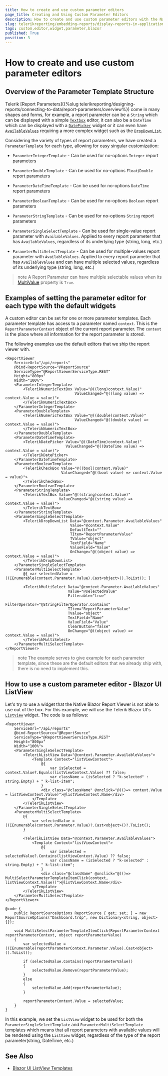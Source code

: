 ```yaml
---
title: How to create and use custom parameter editors
page_title: Creating and Using Custom Parameter Editors
description: How to create and use custom parameter editors with the Native Blazor Report Viewer
slug: telerikreporting/embedding-reports/display-reports-in-applications/web-application/native-blazor-report-viewer/how-to-create-custom-parameter-editors
tags: custom,editor,widget,parameter,blazor
published: True
position: 3
---
```


# How to create and use custom parameter editors

## Overview of the Parameter Template Structure

Telerik [Report Parameters]({%slug telerikreporting/designing-reports/connecting-to-data/report-parameters/overview%}) come in many shapes and forms, for example, a report parameter can be a `String` which can be displayed with a simple [`Textbox`](https://demos.telerik.com/blazor-ui/textbox/overview) editor, it can also be a `DateTime` which can be displayed with a [`DatePicker`](https://demos.telerik.com/blazor-ui/datepicker/overview) widget or it can even have [`AvailableValues`](/reporting/api/Telerik.Reporting.ReportParameter#Telerik_Reporting_ReportParameter_AvailableValues) requiring a more complex widget such as the [`DropDownList`](https://demos.telerik.com/blazor-ui/dropdownlist/overview).

Considering the variety of types of report parameters, we have created a `ParameterTemplate` for each type, allowing for easy singular customization:

- `ParameterIntegerTemplate` - Can be used for no-options `Integer` report parameters

- `ParameterDoubleTemplate` - Can be used for no-options `Float`/`Double` report parameters

- `ParameterDateTimeTemplate` - Can be used for no-options `DateTime` report parameters

- `ParameterBooleanTemplate` - Can be used for no-options `Boolean` report parameters

- `ParameterStringTemplate` - Can be used for no-options `String` report parameters

- `ParameterSingleSelectTemplate` - Can be used for single-value report parameter with `AvailableValues`. Applied to every report parameter that has `AvailableValues`, regardless of its underlying type (string, long, etc.)

- `ParameterMultiSelectTemplate` - Can be used for multiple-values report parameter with `AvailableValues`. Applied to every report parameter that has `AvailableValues` and can have multiple selected values, regardless of its underlying type (string, long, etc.)

>note A Report Parameter can have multiple selectable values when its [MultiValue](/reporting/api/Telerik.Reporting.ReportParameter#Telerik_Reporting_ReportParameter_MultiValue) property is `True`.


## Examples of setting the parameter editor for each type with the default widgets

A custom editor can be set for one or more parameter templates. Each parameter template has access to a parameter named `context`. This is the `ReportParameterContext` object of the current report parameter. The `context` is the place where all information for the report parameter is stored. 

The following examples use the default editors that we ship the report viewer with.

````CSHTML
<ReportViewer
    ServiceUrl="/api/reports"
    @bind-ReportSource="@ReportSource"
    ServiceType="@ReportViewerServiceType.REST"
    Height="800px"
    Width="100%">
    <ParameterIntegerTemplate>
        <TelerikNumericTextBox Value="@((long)context.Value)"
                               ValueChanged="@((long value) => context.Value = value)">
        </TelerikNumericTextBox>
    </ParameterIntegerTemplate>
    <ParameterDoubleTemplate>
        <TelerikNumericTextBox Value="@((double)context.Value)"
                               ValueChanged="@((double value) => context.Value = value)">
        </TelerikNumericTextBox>
    </ParameterDoubleTemplate>
    <ParameterDateTimeTemplate>
        <TelerikDatePicker Value="@((DateTime)context.Value)"
                           ValueChanged="@((DateTime value) => context.Value = value)">
        </TelerikDatePicker>
    </ParameterDateTimeTemplate>
    <ParameterBooleanTemplate>
        <TelerikCheckBox Value="@((bool)context.Value)"
                         ValueChanged="@((bool value) => context.Value = value)">
        </TelerikCheckBox>
    </ParameterBooleanTemplate>
    <ParameterStringTemplate>
        <TelerikTextBox Value="@((string)context.Value)"
                        ValueChanged="@((string value) => context.Value = value)">
        </TelerikTextBox>
    </ParameterStringTemplate>
    <ParameterSingleSelectTemplate>
        <TelerikDropDownList Data="@context.Parameter.AvailableValues"
                             Value="@context.Value"
                             DefaultText=""
                             TItem="ReportParameterValue"
                             TValue="object"
                             TextField="Name"
                             ValueField="Value"
                             OnChange="@((object value) => context.Value = value)">
        </TelerikDropDownList>
    </ParameterSingleSelectTemplate>
    <ParameterMultiSelectTemplate>
        @{ var selectedValue = ((IEnumerable)context.Parameter.Value).Cast<object>().ToList(); }

        <TelerikMultiSelect Data="@context.Parameter.AvailableValues"
                            Value="@selectedValue"
                            Filterable="true"
                            FilterOperator="@StringFilterOperator.Contains"
                            TItem="ReportParameterValue"
                            TValue="object"
                            TextField="Name"
                            ValueField="Value"
                            ClearButton="false"
                            OnChange="@((object value) => context.Value = value)">
        </TelerikMultiSelect>
    </ParameterMultiSelectTemplate>
</ReportViewer>
````

>note The example serves to give example for each parameter template, since these are the default editors that we already ship with, there is no need to implement this.

## How to use a custom parameter editor - Blazor UI ListView 

Let's try to use a widget that the Native Blazor Report Viewer is not able to use out of the box. For this example, we will use the Telerik Blazor UI's [`ListView`](https://demos.telerik.com/blazor-ui/listview/overview) widget. The code is as follows:

````CSHTML
<ReportViewer
    ServiceUrl="/api/reports"
    @bind-ReportSource="@ReportSource"
    ServiceType="@ReportViewerServiceType.REST"
    Height="800px"
    Width="100%">
    <ParameterSingleSelectTemplate>
        <TelerikListView Data="@context.Parameter.AvailableValues">
            <Template Context="listViewContext">
                @{
                    var isSelected = context.Value?.Equals(listViewContext.Value) ?? false;
                    var className = (isSelected ? "k-selected" : string.Empty) + " k-list-item";
                }
                <div class="@className" @onclick="@(()=> context.Value = listViewContext.Value)">@listViewContext.Name</div>
            </Template>
        </TelerikListView>
    </ParameterSingleSelectTemplate>
    <ParameterMultiSelectTemplate>
        @{
            var selectedValue = ((IEnumerable)context.Parameter.Value)?.Cast<object>()?.ToList();
        }
        
        <TelerikListView Data="@context.Parameter.AvailableValues">
            <Template Context="listViewContext">
                @{
                    var isSelected = selectedValue?.Contains(listViewContext.Value) ?? false;
                    var className = (isSelected ? "k-selected" : string.Empty) + " k-list-item";
                }
                <div class="@className" @onclick="@(()=> MultiSelectParameterTemplateItemClick(context, listViewContext.Value))">@listViewContext.Name</div>
            </Template>
        </TelerikListView>
    </ParameterMultiSelectTemplate>
</ReportViewer>

@code {
    public ReportSourceOptions ReportSource { get; set; } = new ReportSourceOptions("Dashboard.trdp", new Dictionary<string, object>{});

    void MultiSelectParameterTemplateItemClick(ReportParameterContext reportParameterContext, object reportParameterValue)
    {
        var selectedValue = ((IEnumerable)reportParameterContext.Parameter.Value).Cast<object>().ToList();

        if (selectedValue.Contains(reportParameterValue))
        {
            selectedValue.Remove(reportParameterValue);
        }
        else
        {
            selectedValue.Add(reportParameterValue);
        }

        reportParameterContext.Value = selectedValue;
    }
}
````

In this example, we set the `ListView` widget to be used for both the `ParameterSingleSelectTemplate` and `ParameterMultiSelectTemplate` templates which means that all report parameters with available values will be rendered using the `ListView` widget, regardless of the type of the report parameter(string, DateTime, etc.)

## See Also

* [Blazor UI ListView Templates](https://docs.telerik.com/blazor-ui/components/listview/templates)
